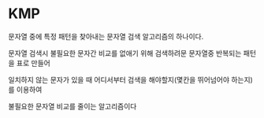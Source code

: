 # KMP

문자열 중에 특정 패턴을 찾아내는 문자열 검색 알고리즘의 하나이다.


문자열 검색시 불필요한 문자간 비교를 없애기 위해 검색하려문 문자열중 반복되는 패턴을 표로 만들어

일치하지 않는 문자가 있을 때 어디서부터 검색을 해야할지(몇칸을 뛰어넘어야 하는지)를 이용하여

불필요한 문자열 비교를 줄이는 알고리즘이다
